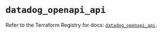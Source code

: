 # `datadog_openapi_api`

Refer to the Terraform Registry for docs: [`datadog_openapi_api`](https://registry.terraform.io/providers/datadog/datadog/3.60.0/docs/resources/openapi_api).
